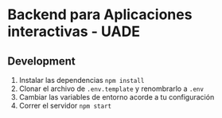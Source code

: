 # Backend para Aplicaciones interactivas - UADE

## Development

1. Instalar las dependencias `npm install`
2. Clonar el archivo de `.env.template` y renombrarlo a `.env`
3. Cambiar las variables de entorno acorde a tu configuración
4. Correr el servidor `npm start`
